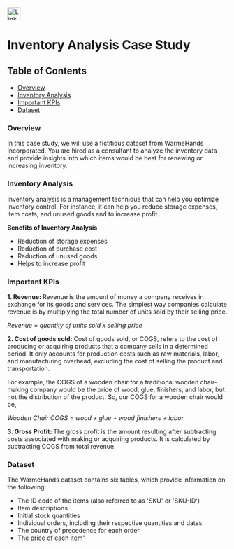 <a href="https://www.linkedin.com/in/kshitija-chilbule-b98515309/" target="_blank">
  <img src="https://img.shields.io/badge/LinkedIn-Connect-blue?style=flat&logo=linkedin" alt="LinkedIn Badge" style="height: 30px; width: auto;">
</a>

# Inventory Analysis Case Study

## Table of Contents
- [Overview](#overview)
- [Inventory Analysis](#inventory-analysis)
- [Important KPIs](#important-kpis)
- [Dataset](#dataset)

### Overview
In this case study, we will use a fictitious dataset from WarmeHands Incorporated. You are hired as a consultant to analyze the inventory data and provide insights into which items would be best for renewing or increasing inventory.

### Inventory Analysis
Inventory analysis is a management technique that can help you optimize inventory control. For instance, it can help you reduce storage expenses, item costs, and unused goods and to increase profit.

<b>Benefits of Inventory Analysis</b>
- Reduction of storage expenses
- Reduction of purchase cost
- Reduction of unused goods
- Helps to increase profit

### Important KPIs
<b>1. Revenue: </b> 
Revenue is the amount of money a company receives in exchange for its goods and services. The simplest way companies calculate revenue is by multiplying the total number of units sold by their selling price.

*Revenue = quantity of units sold x selling price*

<b>2. Cost of goods sold: </b>
Cost of goods sold, or COGS, refers to the cost of producing or acquiring products that a company sells in a determined period. It only accounts for production costs such as raw materials, labor, and manufacturing overhead, excluding the cost of selling the product and transportation. 

For example, the COGS of a wooden chair for a traditional wooden chair-making company would be the price of wood, glue, finishers, and labor, but not the distribution of the product. So, our COGS for a wooden chair would be,

*Wooden Chair COGS = wood + glue + wood finishers + labor*

<b>3. Gross Profit: </b>
The gross profit is the amount resulting after subtracting costs associated with making or acquiring products. It is calculated by subtracting COGS from total revenue.

### Dataset
The WarmeHands dataset contains six tables, which provide information on the following:
- The ID code of the items (also referred to as 'SKU' or 'SKU-ID')
- Item descriptions
- Initial stock quantities
- Individual orders, including their respective quantities and dates
- The country of precedence for each order
- The price of each item"


